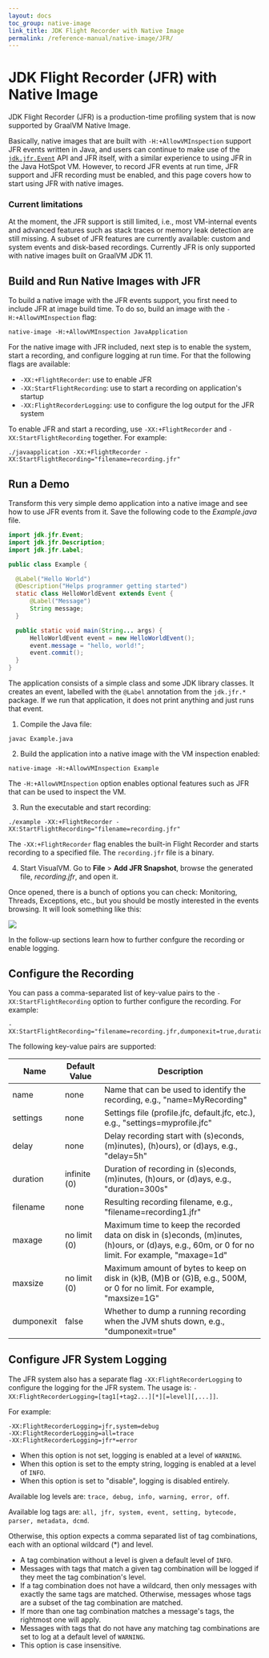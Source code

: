```yaml
---
layout: docs
toc_group: native-image
link_title: JDK Flight Recorder with Native Image
permalink: /reference-manual/native-image/JFR/
---
```


# JDK Flight Recorder (JFR) with Native Image

JDK Flight Recorder (JFR) is a production-time profiling system that is now supported by GraalVM Native Image.

Basically, native images that are built with `-H:+AllowVMInspection` support JFR events written in Java, and users can continue to make use of the  [`jdk.jfr.Event`](https://docs.oracle.com/en/java/javase/11/docs/api/jdk.jfr/jdk/jfr/Event.html) API and JFR itself, with a similar experience to using JFR in the Java HotSpot VM.
However, to record JFR events at run time, JFR support and JFR recording must be enabled, and this page covers how to start using JFR with native images.

### Current limitations

At the moment, the JFR support is still limited, i.e., most VM-internal events and advanced features such as stack traces or memory leak detection are still missing.
A subset of JFR features are currently available: custom and system events and disk-based recordings.
Currently JFR is only supported with native images built on GraalVM JDK 11.

## Build and Run Native Images with JFR

To build a native image with the JFR events support, you first need to include JFR at image build time.
To do so, build an image with the `-H:+AllowVMInspection` flag:
```shell
native-image -H:+AllowVMInspection JavaApplication
```

For the native image with JFR included, next step is to enable the system, start a recording, and configure logging at run time.
For that the following flags are available:

* `-XX:+FlightRecorder`: use to enable JFR
* `-XX:StartFlightRecording`: use to start a recording on application's startup
* `-XX:FlightRecorderLogging`: use to configure the log output for the JFR system

To enable JFR and start a recording, use `-XX:+FlightRecorder` and `-XX:StartFlightRecording` together.
For example:
```shell
./javaapplication -XX:+FlightRecorder -XX:StartFlightRecording="filename=recording.jfr"
```

## Run a Demo

Transform this very simple demo application into a native image and see how to use JFR events from it.
Save the following code to the _Example.java_ file.

```java
import jdk.jfr.Event;
import jdk.jfr.Description;
import jdk.jfr.Label;

public class Example {

  @Label("Hello World")
  @Description("Helps programmer getting started")
  static class HelloWorldEvent extends Event {
      @Label("Message")
      String message;
  }

  public static void main(String... args) {
      HelloWorldEvent event = new HelloWorldEvent();
      event.message = "hello, world!";
      event.commit();
  }
}
```

The application consists of a simple class and some JDK library classes.
It creates an event, labelled with the `@Label` annotation from the `jdk.jfr.*` package.
If we run that application, it does not print anything and just runs that event.

1. Compile the Java file:
  ```shell
  javac Example.java
  ```

2. Build the application into a native image with the VM inspection enabled:
  ```shell
  native-image -H:+AllowVMInspection Example
  ```
  The `-H:+AllowVMInspection` option enables optional features such as JFR that can be used to inspect the VM.

3. Run the executable and start recording:
  ```shell
  ./example -XX:+FlightRecorder -XX:StartFlightRecording="filename=recording.jfr"
  ```
  The `-XX:+FlightRecorder` flag enables the built-in Flight Recorder and starts recording to a specified file. The `recording.jfr` file is a binary.

4. Start VisualVM. Go to **File** > **Add JFR Snapshot**, browse the generated file, _recording.jfr_, and open it.

Once opened, there is a bunch of options you can check: Monitoring, Threads, Exceptions, etc., but you should be mostly interested in the events browsing. It will look something like this:

![](/img/jfr.png)

In the follow-up sections learn how to further confgure the recording or enable logging.

## Configure the Recording

You can pass a comma-separated list of key-value pairs to the `-XX:StartFlightRecording` option to further configure the recording.
For example:
```shell
-XX:StartFlightRecording="filename=recording.jfr,dumponexit=true,duration=10s"
```

The following key-value pairs are supported:

| Name | Default Value | Description|
|------|-------------|---------|
|name|none|Name that can be used to identify the recording, e.g., "name=MyRecording"|
|settings|none|Settings file (profile.jfc, default.jfc, etc.), e.g., "settings=myprofile.jfc"|
|delay|none|Delay recording start with (s)econds, (m)inutes), (h)ours), or (d)ays, e.g., "delay=5h"|
|duration|infinite (0)|Duration of recording in (s)econds, (m)inutes, (h)ours, or (d)ays, e.g., "duration=300s"|
|filename|none|Resulting recording filename, e.g., "filename=recording1.jfr"|
|maxage|no limit (0)|Maximum time to keep the recorded data on disk in (s)econds, (m)inutes, (h)ours, or (d)ays, e.g., 60m, or 0 for no limit. For example, "maxage=1d"|
|maxsize|no limit (0)|Maximum amount of bytes to keep on disk in (k)B, (M)B or (G)B, e.g., 500M, or 0 for no limit. For example, "maxsize=1G"|
|dumponexit|false|Whether to dump a running recording when the JVM shuts down, e.g., "dumponexit=true"|

## Configure JFR System Logging

The JFR system also has a separate flag `-XX:FlightRecorderLogging` to configure the logging for the JFR system.
The usage is: `-XX:FlightRecorderLogging=[tag1[+tag2...][*][=level][,...]]`.

For example:
```shell
-XX:FlightRecorderLogging=jfr,system=debug
-XX:FlightRecorderLogging=all=trace
-XX:FlightRecorderLogging=jfr*=error
```

* When this option is not set, logging is enabled at a level of `WARNING`.
* When this option is set to the empty string, logging is enabled at a level of `INFO`.
* When this option is set to "disable", logging is disabled entirely.

Available log levels are: `trace, debug, info, warning, error, off`.

Available log tags are: `all, jfr, system, event, setting, bytecode, parser, metadata, dcmd`.

Otherwise, this option expects a comma separated list of tag combinations, each with an optional wildcard (*) and level.

* A tag combination without a level is given a default level of `INFO`.
* Messages with tags that match a given tag combination will be logged if they meet the tag combination's level.
* If a tag combination does not have a wildcard, then only messages with exactly the same tags are matched. Otherwise, messages whose tags are a subset of the tag combination are matched.
* If more than one tag combination matches a message's tags, the rightmost one will apply.
* Messages with tags that do not have any matching tag combinations are set to log at a default level of `WARNING`.
* This option is case insensitive.
